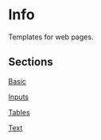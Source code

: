 # Info
Templates for web pages.

## Sections
[Basic](/Development/Web/Templates/Basic.html)

[Inputs](/Development/Web/Templates/Inputs.html)

[Tables](/Development/Web/Templates/Table.html)

[Text](/Development/Web/Templates/Text.html)
